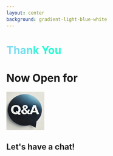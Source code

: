 ```yaml
---
layout: center
background: gradient-light-blue-white
---
```


<div class="flex justify-center">
<h1 class="thanks">Thank You</h1>
</div>
<v-click>

# Now Open for

<div class="flex justify-center">
<img src="../assets/qa.png" alt="Q&A" width="100" height="100"/>
</div>


## Let's have a chat!
</v-click>

<style>
.thanks {
  background-image: linear-gradient(45deg, #7edbf2 10%, #23fcd1 20%);
  background-size: 100%;
  -webkit-background-clip: text;
  -moz-background-clip: text;
  -webkit-text-fill-color: transparent;
  -moz-text-fill-color: transparent;
}
</style>